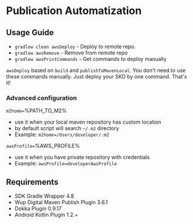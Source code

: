 # Publication Automatization 

## Usage Guide

* `gradlew clean awsDeploy` - Deploy to remote repo. 
* `gradlew awsRemove` - Remove from remote repo
* `gradlew awsPrintCommands` - Get commands to deploy manually

`awsDeploy` based on `build` and `publishToMavenLocal`. You don't need to use these commands manually. Just deploy your SKD by one command. That's it!

### Advanced configuration

`m2home=`%PATH_TO_M2% 

* use it when your local maven repository has custom location 
* by default script will search `~/.m2` directory
* Example: `m2home=/Users/developer/.m2`

`awsProfile=`%AWS_PROFILE% 

* use it when you have private repository with credentials
* Example: `awsProfile=developerAwsProfile`

## Requirements

- SDK Gradle Wrapper 4.8
- Wup Digital Maven Publish Plugin 3.6.1
- Dokka Plugin 0.9.17
- Android Kotlin Plugin 1.2.+